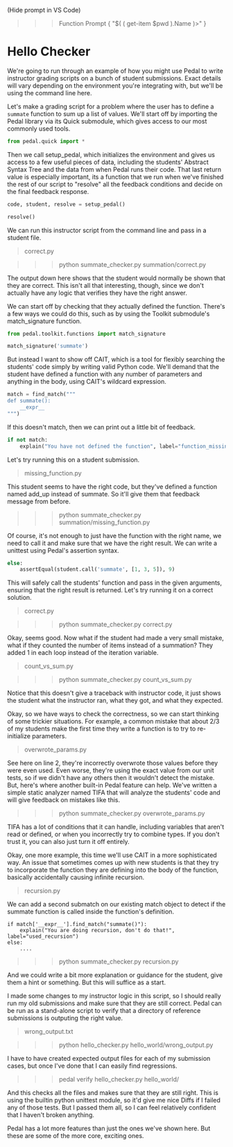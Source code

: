 (Hide prompt in VS Code)
>>> Function Prompt { "$( ( get-item $pwd ).Name )>" }

# Hello Checker

We're going to run through an example of how you might use Pedal to write
instructor grading scripts on a bunch of student submissions.
Exact details will vary depending on the environment you're integrating with,
but we'll be using the command line here.

Let's make a grading script for a problem where the user has to define a `summate`
function to sum up a list of values.
We'll start off by importing the Pedal library via its
Quick submodule, which gives access to our most commonly used tools.

```summate_checker.py
from pedal.quick import *
```

Then we call setup_pedal, which initializes the environment and gives us access
to a few useful pieces of data, including the students' Abstract Syntax Tree
and the data from when Pedal runs their code. That last return value is especially
important, its a function that we run when we've finished the rest of our script
to "resolve" all the feedback conditions and decide on the final feedback response.

```summate_checker.py
code, student, resolve = setup_pedal()

resolve()
```

We can run this instructor script from the command line and pass in a student file.

> correct.py

>>> python summate_checker.py summation/correct.py

The output down here shows that the student would normally be shown that they are
correct. This isn't all that interesting, though, since we don't actually have any
logic that verifies they have the right answer.

We can start off by checking that they actually defined the function.
There's a few ways we could do this, such as by using the Toolkit submodule's 
match_signature function.

```summate_checker.py
from pedal.toolkit.functions import match_signature

match_signature('summate')
```

But instead I want to show off CAIT, which is a tool for flexibly searching the
students' code simply by writing valid Python code. We'll demand that the student
have defined a function with any number of parameters and anything in the body,
using CAIT's wildcard expression.

```summate_checker.py
match = find_match("""
def summate():
    __expr__
""")
```

If this doesn't match, then we can print out a little bit of feedback.

```summate_checker.py
if not match:
    explain("You have not defined the function", label="function_missing")
```

Let's try running this on a student submission. 

> missing_function.py

This student seems to have the right code, but they've defined a function named
add_up instead of summate. So it'll give them that feedback message from before.

>>> python summate_checker.py summation/missing_function.py

Of course, it's not enough to just have the function with the right name, we
need to call it and make sure that we have the right result. We can write a 
unittest using Pedal's assertion syntax.

```summate_checker.py
else:
    assertEqual(student.call('summate', [1, 3, 5]), 9)
```

This will safely call the students' function and pass in the given arguments,
ensuring that the right result is returned. Let's try running it on a correct
solution.

> correct.py

>>> python summate_checker.py correct.py

Okay, seems good. Now what if the student had made a very small mistake, what
if they counted the number of items instead of a summation? They added 1 in
each loop instead of the iteration variable.

> count_vs_sum.py

>>> python summate_checker.py count_vs_sum.py

Notice that this doesn't give a traceback with instructor code, it just shows
the student what the instructor ran, what they got, and what they expected.

Okay, so we have ways to check the correctness, so we can start thinking of
some trickier situations. For example, a common mistake that about 2/3 of my
students make the first time they write a function is to try to re-initialize
parameters.

> overwrote_params.py

See here on line 2, they're incorrectly overwrote those values before they were
even used. Even worse, they're using the exact value from our unit tests, so
if we didn't have any others then it wouldn't detect the mistake. But, here's
where another built-in Pedal feature can help. We've written a simple static analyzer
named TIFA that will analyze the students' code and will give feedback on
mistakes like this.

>>> python summate_checker.py overwrote_params.py

TIFA has a lot of conditions that it can handle, including variables that aren't
read or defined, or when you incorrectly try to combine types. If you don't trust it,
you can also just turn it off entirely.

Okay, one more example, this time we'll use CAIT in a more sophisticated way.
An issue that sometimes comes up with new students is that they try to incorporate
the function they are defining into the body of the function, basically accidentally
causing infinite recursion.

> recursion.py

We can add a second submatch on our existing match object to detect if the
summate function is called inside the function's definition.

```
if match['__expr__'].find_match("summate()"):
    explain("You are doing recursion, don't do that!", label="used_recursion")
else:
    ....
```

>>> python summate_checker.py recursion.py

And we could write a bit more explanation or guidance for the student, give
them a hint or something. But this will suffice as a start.

I made some changes to my instructor logic in this script, so I should really
run my old submissions and make sure that they are still correct.
Pedal can be run as a stand-alone script to verify that a directory of reference
submissions is outputing the right value.

> wrong_output.txt

>>> python hello_checker.py hello_world/wrong_output.py

I have to have created expected output files for each of my submission cases,
but once I've done that I can easily find regressions.

>>> pedal verify hello_checker.py hello_world/

And this checks all the files and makes sure that they are still right.
This is using the builtin python unittest module, so it'd give me nice Diffs
if I failed any of those tests. But I passed them all, so I can feel relatively
confident that I haven't broken anything.

Pedal has a lot more features than just the ones we've shown here.
But these are some of the more core, exciting ones.